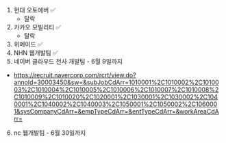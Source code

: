 1. 현대 오토에버 ✅
    - 탈락
3. 카카오 모빌리티 ✅
    - 탈락
2. 위메이드 ✅
4. NHN 웹개발팀 ✅
5. 네이버 클라우드 전사 개발팀 - 6월 9일까지
- https://recruit.navercorp.com/rcrt/view.do?annoId=30003450&sw=&subJobCdArr=1010001%2C1010002%2C1010003%2C1010004%2C1010005%2C1010006%2C1010007%2C1010008%2C1010009%2C1010020%2C1020001%2C1030001%2C1030002%2C1040001%2C1040002%2C1040003%2C1050001%2C1050002%2C1060001&sysCompanyCdArr=&empTypeCdArr=&entTypeCdArr=&workAreaCdArr=
6. nc 웹개발팀 - 6월 30일까지
